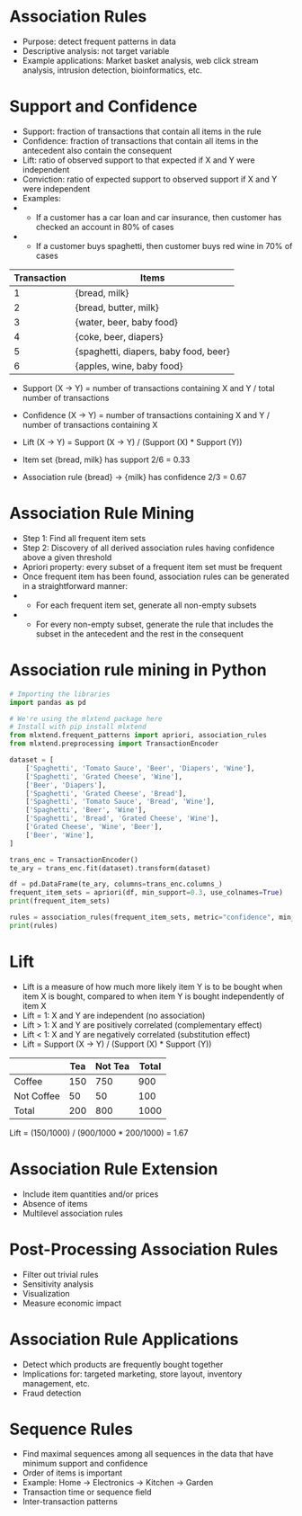 # Association Rules
- Purpose: detect frequent patterns in data
- Descriptive analysis: not target variable
- Example applications: Market basket analysis, web click stream analysis, intrusion detection, bioinformatics, etc.

# Support and Confidence
- Support: fraction of transactions that contain all items in the rule
- Confidence: fraction of transactions that contain all items in the antecedent also contain the consequent
- Lift: ratio of observed support to that expected if X and Y were independent
- Conviction: ratio of expected support to observed support if X and Y were independent
- Examples: 
- - If a customer has a car loan and car insurance, then customer has checked an account in 80% of cases
- - If a customer buys spaghetti, then customer buys red wine in 70% of cases

| Transaction | Items                                 |
|-------------|---------------------------------------|
| 1           | {bread, milk}                         |
| 2           | {bread, butter, milk}                 |
| 3           | {water, beer, baby food}              |
| 4           | {coke, beer, diapers}                 |
| 5           | {spaghetti, diapers, baby food, beer} |
| 6           | {apples, wine, baby food}             |

- Support (X -> Y) = number of transactions containing X and Y / total number of transactions
- Confidence (X -> Y) = number of transactions containing X and Y / number of transactions containing X
- Lift (X -> Y) = Support (X -> Y) / (Support (X) * Support (Y))

- Item set {bread, milk} has support 2/6 = 0.33
- Association rule {bread} -> {milk} has confidence 2/3 = 0.67

# Association Rule Mining
- Step 1: Find all frequent item sets
- Step 2: Discovery of all derived association rules having confidence above a given threshold
- Apriori property: every subset of a frequent item set must be frequent
- Once frequent item has been found, association rules can be generated in a straightforward manner:
- - For each frequent item set, generate all non-empty subsets
- - For every non-empty subset, generate the rule that includes the subset in the antecedent and the rest in the consequent

# Association rule mining in Python
```python
# Importing the libraries
import pandas as pd

# We're using the mlxtend package here
# Install with pip install mlxtend
from mlxtend.frequent_patterns import apriori, association_rules
from mlxtend.preprocessing import TransactionEncoder

dataset = [
    ['Spaghetti', 'Tomato Sauce', 'Beer', 'Diapers', 'Wine'],
    ['Spaghetti', 'Grated Cheese', 'Wine'],
    ['Beer', 'Diapers'],
    ['Spaghetti', 'Grated Cheese', 'Bread'],
    ['Spaghetti', 'Tomato Sauce', 'Bread', 'Wine'],
    ['Spaghetti', 'Beer', 'Wine'],
    ['Spaghetti', 'Bread', 'Grated Cheese', 'Wine'],
    ['Grated Cheese', 'Wine', 'Beer'],
    ['Beer', 'Wine'],
]

trans_enc = TransactionEncoder()
te_ary = trans_enc.fit(dataset).transform(dataset)

df = pd.DataFrame(te_ary, columns=trans_enc.columns_)
frequent_item_sets = apriori(df, min_support=0.3, use_colnames=True)
print(frequent_item_sets)

rules = association_rules(frequent_item_sets, metric="confidence", min_threshold=0.6)
print(rules)
```


# Lift
- Lift is a measure of how much more likely item Y is to be bought when item X is bought, compared to when item Y is bought independently of item X
- Lift = 1: X and Y are independent (no association)
- Lift > 1: X and Y are positively correlated (complementary effect)
- Lift < 1: X and Y are negatively correlated (substitution effect)
- Lift = Support (X -> Y) / (Support (X) * Support (Y))

|            | Tea | Not Tea | Total | 
|------------|-----|---------|-------|
| Coffee     | 150 | 750     | 900   |
| Not Coffee | 50  | 50      | 100   |
| Total      | 200 | 800     | 1000  |

Lift = (150/1000) / (900/1000 * 200/1000) = 1.67

# Association Rule Extension
- Include item quantities and/or prices
- Absence of items
- Multilevel association rules

# Post-Processing Association Rules
- Filter out trivial rules
- Sensitivity analysis
- Visualization
- Measure economic impact

# Association Rule Applications
- Detect which products are frequently bought together
- Implications for: targeted marketing, store layout, inventory management, etc.
- Fraud detection

# Sequence Rules
- Find maximal sequences among all sequences in the data that have minimum support and confidence
- Order of items is important
- Example: Home -> Electronics -> Kitchen -> Garden
- Transaction time or sequence field
- Inter-transaction patterns 